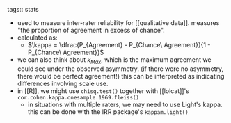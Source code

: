 tags:: stats

- used to measure inter-rater reliability for [[qualitative data]]. measures "the proportion of agreement in excess of chance".
- calculated as:
	- $\kappa = \dfrac{P_{Agreement} - P_{Chance\ Agreement}}{1 - P_{Chance\ Agreement}}$
- we can also think about $\kappa_{Max}$, which is the maximum agreement we could see under the observed asymmetry. (if there were no asymmetry, there would be perfect agreement!) this can be interpreted as indicating differences involving scale use.
- in [[R]], we might use `chisq.test()` together with [[lolcat]]'s `cor.cohen.kappa.onesample.1969.fleiss()`
	- in situations with multiple raters, we may need to use Light's kappa. this can be done with the IRR package's `kappam.light()`